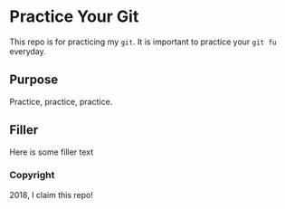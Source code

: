 # Practice Your Git

This repo is for practicing my `git`. It is important to practice your `git fu`
everyday.

## Purpose

Practice, practice, practice.

## Filler

Here is some filler text

### Copyright

2018, I claim this repo!
